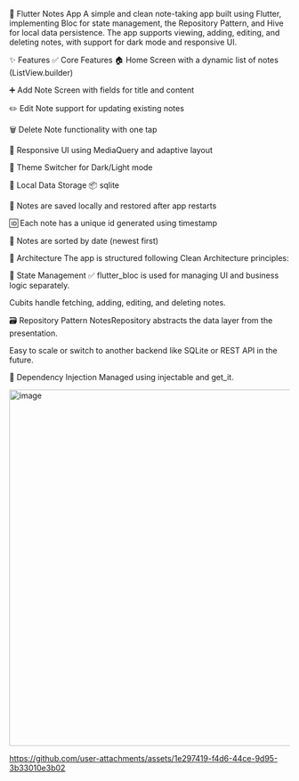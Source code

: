 📝 Flutter Notes App
A simple and clean note-taking app built using Flutter, implementing Bloc for state management, the Repository Pattern, and Hive for local data persistence. The app supports viewing, adding, editing, and deleting notes, with support for dark mode and responsive UI.

✨ Features
✅ Core Features
🏠 Home Screen with a dynamic list of notes (ListView.builder)

➕ Add Note Screen with fields for title and content

✏️ Edit Note support for updating existing notes

🗑️ Delete Note functionality with one tap

🔁 Responsive UI using MediaQuery and adaptive layout

🌙 Theme Switcher for Dark/Light mode

💾 Local Data Storage
📦 sqlite

📌 Notes are saved locally and restored after app restarts

🆔 Each note has a unique id generated using timestamp

📅 Notes are sorted by date (newest first)

🧱 Architecture
The app is structured following Clean Architecture principles:

🔄 State Management
✅ flutter_bloc is used for managing UI and business logic separately.

Cubits handle fetching, adding, editing, and deleting notes.

🗃️ Repository Pattern
NotesRepository abstracts the data layer from the presentation.

Easy to scale or switch to another backend like SQLite or REST API in the future.

🧠 Dependency Injection
Managed using injectable and get_it.


<img width="632" height="640" alt="image" src="https://github.com/user-attachments/assets/7218d08a-e5e7-4ec0-9072-362dd47f4893" />



https://github.com/user-attachments/assets/1e297419-f4d6-44ce-9d95-3b33010e3b02




